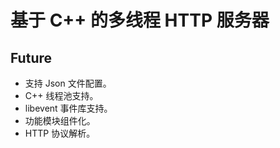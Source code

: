 # 基于 C++ 的多线程 HTTP 服务器

## Future

- 支持 Json 文件配置。
- C++ 线程池支持。
- libevent 事件库支持。
- 功能模块组件化。
- HTTP 协议解析。
